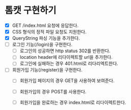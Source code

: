 # 톰캣 구현하기

- [x] GET /index.html 요청에 응답한다.
- [x] CSS 형식의 정적 파일 요청도 지원한다.
- [x] QueryString 파싱 기능을 추가한다.
- [ ] 로그인 기능(/login)을 구현한다.
    - [ ] 로그인의 성공하면 http status 302를 반환한다.
    - [ ] location header에 리다이렉트할 url을 추가한다.
    - [ ] 로그인에 실패하는 경우 401.html로 리다리엑트한다.
- [ ] 회원가입 기능(/register)을 구현한다.
    - [ ] 회원가입 페이지의 경우 GET을 사용하여 보여준다.
    - [ ] 회원가입의 경우 POST를 사용한다.
    - [ ] 회원가입을 완료하는 경우 index.html로 리다이렉트한다.

